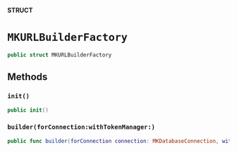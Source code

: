 **STRUCT**

# `MKURLBuilderFactory`

```swift
public struct MKURLBuilderFactory
```

## Methods
### `init()`

```swift
public init()
```

### `builder(forConnection:withTokenManager:)`

```swift
public func builder(forConnection connection: MKDatabaseConnection, withTokenManager tokenManager: MKTokenManagerProtocol?) -> MKURLBuilder
```

